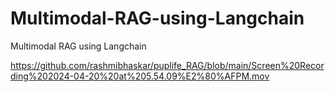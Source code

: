 # Multimodal-RAG-using-Langchain
Multimodal RAG using Langchain

https://github.com/rashmibhaskar/puplife_RAG/blob/main/Screen%20Recording%202024-04-20%20at%205.54.09%E2%80%AFPM.mov
